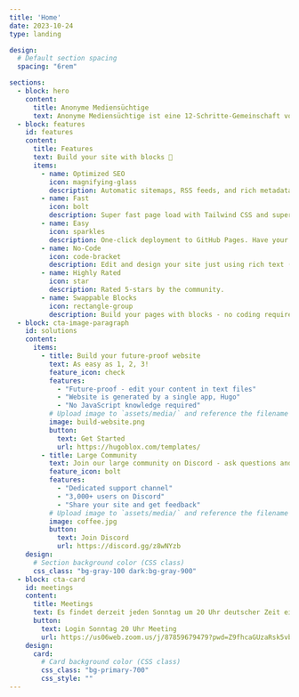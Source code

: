 ```yaml
---
title: 'Home'
date: 2023-10-24
type: landing

design:
  # Default section spacing
  spacing: "6rem"

sections:
  - block: hero
    content:
      title: Anonyme Mediensüchtige
      text: Anonyme Mediensüchtige ist eine 12-Schritte-Gemeinschaft von Menschen, die sich gegenseitig bei der Genesung von der zwanghaften Nutzung aller Medien unterstützen. 
  - block: features
    id: features
    content:
      title: Features
      text: Build your site with blocks 🧱
      items:
        - name: Optimized SEO
          icon: magnifying-glass
          description: Automatic sitemaps, RSS feeds, and rich metadata take the pain out of SEO and syndication.
        - name: Fast
          icon: bolt
          description: Super fast page load with Tailwind CSS and super fast site building with Hugo.
        - name: Easy
          icon: sparkles
          description: One-click deployment to GitHub Pages. Have your new website live within 5 minutes!
        - name: No-Code
          icon: code-bracket
          description: Edit and design your site just using rich text (Markdown) and configurable YAML parameters.
        - name: Highly Rated
          icon: star
          description: Rated 5-stars by the community.
        - name: Swappable Blocks
          icon: rectangle-group
          description: Build your pages with blocks - no coding required!
  - block: cta-image-paragraph
    id: solutions
    content:
      items:
        - title: Build your future-proof website
          text: As easy as 1, 2, 3!
          feature_icon: check
          features:
            - "Future-proof - edit your content in text files"
            - "Website is generated by a single app, Hugo"
            - "No JavaScript knowledge required"
          # Upload image to `assets/media/` and reference the filename here
          image: build-website.png
          button:
            text: Get Started
            url: https://hugoblox.com/templates/
        - title: Large Community
          text: Join our large community on Discord - ask questions and get live responses
          feature_icon: bolt
          features:
            - "Dedicated support channel"
            - "3,000+ users on Discord"
            - "Share your site and get feedback"
          # Upload image to `assets/media/` and reference the filename here
          image: coffee.jpg
          button:
            text: Join Discord
            url: https://discord.gg/z8wNYzb
    design:
      # Section background color (CSS class)
      css_class: "bg-gray-100 dark:bg-gray-900"
  - block: cta-card
    id: meetings
    content:
      title: Meetings
      text: Es findet derzeit jeden Sonntag um 20 Uhr deutscher Zeit ein Meeting der Anonymen Mediensüchtigen auf Zoom statt. Zusätzlich zu unserem deutschsprachigen Treffen kannst Du auch unseren vollständigen [Zeitplan](https://www.mediaaddictsanonymous.org/meetings) der internationalen Treffen einsehen.
      button:
        text: Login Sonntag 20 Uhr Meeting
        url: https://us06web.zoom.us/j/87859679479?pwd=Z9fhcaGUzaRsk5vbMjhH2Ts7nsb8T4.1
    design:
      card:
        # Card background color (CSS class)
        css_class: "bg-primary-700"
        css_style: ""
---
```

